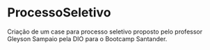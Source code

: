# ProcessoSeletivo
Criação de um case para processo seletivo proposto pelo professor Gleyson Sampaio pela DIO para o Bootcamp Santander.
